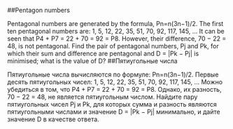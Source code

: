 ##Pentagon numbers

Pentagonal numbers are generated by the formula, Pn=n(3n−1)/2. The first ten pentagonal numbers are:
1, 5, 12, 22, 35, 51, 70, 92, 117, 145, ...
It can be seen that P4 + P7 = 22 + 70 = 92 = P8. However, their difference, 70 − 22 = 48, is not pentagonal.
Find the pair of pentagonal numbers, Pj and Pk, for which their sum and difference are pentagonal and D = |Pk − Pj| is minimised; what is the value of D?
##Пятиугольные числа

Пятиугольные числа вычисляются по формуле: Pn=n(3n−1)/2. Первые десять пятиугольных чисел:
1, 5, 12, 22, 35, 51, 70, 92, 117, 145, ...
Можно убедиться в том, что P4 + P7 = 22 + 70 = 92 = P8. Однако, их разность, 70 − 22 = 48, не является пятиугольным числом.
Найдите пару пятиугольных чисел Pj и Pk, для которых сумма и разность являются пятиугольными числами и значение D = |Pk − Pj| минимально, и дайте значение D в качестве ответа.
